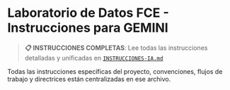 # Laboratorio de Datos FCE - Instrucciones para GEMINI

> **📋 INSTRUCCIONES COMPLETAS**: Lee todas las instrucciones detalladas y unificadas en [`INSTRUCCIONES-IA.md`](../INSTRUCCIONES-IA.md)

Todas las instrucciones específicas del proyecto, convenciones, flujos de trabajo y directrices están centralizadas en ese archivo.